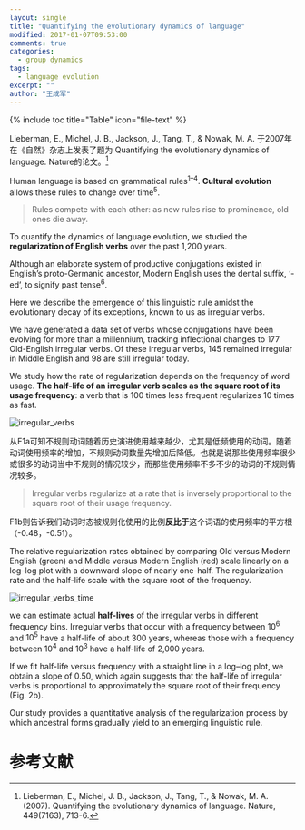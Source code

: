 ```yaml
---
layout: single
title: "Quantifying the evolutionary dynamics of language"
modified: 2017-01-07T09:53:00
comments: true
categories:
  - group dynamics
tags:
  - language evolution
excerpt: ""
author: "王成军"
---
```


{% include toc title="Table" icon="file-text" %}

Lieberman, E., Michel, J. B., Jackson, J., Tang, T., & Nowak, M. A. 于2007年在《自然》杂志上发表了题为 Quantifying the evolutionary dynamics of language. Nature的论文。[^lieberman]

[^lieberman]: Lieberman, E., Michel, J. B., Jackson, J., Tang, T., & Nowak, M. A. (2007). Quantifying the evolutionary dynamics of language. Nature, 449(7163), 713-6.

Human language is based on grammatical rules<sup>1–4</sup>. **Cultural evolution** allows these rules to change over time<sup>5</sup>.

> Rules compete with each other: as new rules rise to prominence, old ones die away.

To quantify the dynamics of language evolution, we studied the **regularization of English verbs** over the past 1,200 years.

Although an elaborate system of productive conjugations existed in English’s proto-Germanic ancestor, Modern English uses the dental suffix, ‘-ed’, to signify past tense<sup>6</sup>.

Here we describe the emergence of this linguistic rule amidst the evolutionary decay of its exceptions, known to us as irregular verbs.

We have generated a data set of verbs whose conjugations have been evolving for more than a millennium, tracking inflectional changes to 177 Old-English irregular verbs. Of these irregular verbs, 145 remained irregular in Middle English and 98 are still irregular today.

We study how the rate of regularization depends on the frequency of word usage. **The half-life of an irregular verb scales as the square root of its usage frequency**: a verb that is 100 times less frequent regularizes 10 times as fast.

![irregular_verbs](http://oaf2qt3yk.bkt.clouddn.com/78461a58dc9b63c10ac16c97dfda8cb8.png)

从F1a可知不规则动词随着历史演进使用越来越少，尤其是低频使用的动词。随着动词使用频率的增加，不规则动词数量先增加后降低。也就是说那些使用频率很少或很多的动词当中不规则的情况较少，而那些使用频率不多不少的动词的不规则情况较多。

> Irregular verbs regularize at a rate that is inversely proportional to the square root of their usage frequency.

F1b则告诉我们动词时态被规则化使用的比例**反比于**这个词语的使用频率的平方根（-0.48，-0.51）。

The relative regularization rates obtained by comparing Old versus Modern English (green) and Middle versus Modern English (red) scale linearly on a log–log plot with a downward slope of nearly one-half. The regularization rate and the half-life scale with the square root of the frequency.

![irregular_verbs_time](http://oaf2qt3yk.bkt.clouddn.com/45a6eda1d8d1c859f2461d9a46669c03.png)

we can estimate actual **half-lives** of the irregular verbs in different frequency bins. Irregular verbs that occur with a frequency between $10^6$ and $10^5$ have a half-life of about 300 years, whereas those with a frequency between $10^4$ and $10^3$ have a half-life of 2,000 years.

If we fit half-life versus frequency with a straight line in a log–log plot, we obtain a slope of 0.50, which again suggests that the half-life of irregular verbs is proportional to approximately the
square root of their frequency (Fig. 2b).

Our study provides a quantitative analysis of the regularization process by which ancestral forms gradually yield to an emerging linguistic rule.

# 参考文献
